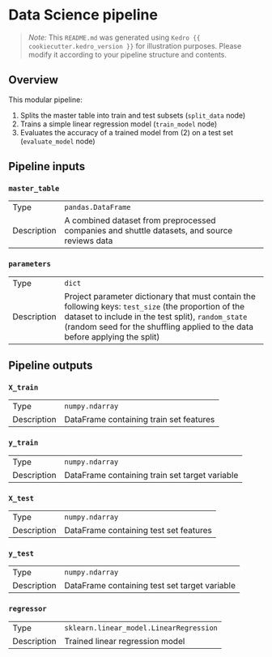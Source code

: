 # Data Science pipeline

> *Note:* This `README.md` was generated using `Kedro {{ cookiecutter.kedro_version }}` for illustration purposes. Please modify it according to your pipeline structure and contents.

## Overview

This modular pipeline:
1. Splits the master table into train and test subsets (`split_data` node)
2. Trains a simple linear regression model (`train_model` node)
3. Evaluates the accuracy of a trained model from (2) on a test set (`evaluate_model` node)


## Pipeline inputs

### `master_table`

|      |                    |
| ---- | ------------------ |
| Type | `pandas.DataFrame` |
| Description | A combined dataset from preprocessed companies and shuttle datasets, and source reviews data |

### `parameters`

|      |                    |
| ---- | ------------------ |
| Type | `dict` |
| Description | Project parameter dictionary that must contain the following keys: `test_size` (the proportion of the dataset to include in the test split), `random_state` (random seed for the shuffling applied to the data before applying the split) |


## Pipeline outputs

### `X_train`

|      |                    |
| ---- | ------------------ |
| Type | `numpy.ndarray` |
| Description | DataFrame containing train set features |

### `y_train`

|      |                    |
| ---- | ------------------ |
| Type | `numpy.ndarray` |
| Description | DataFrame containing train set target variable |

### `X_test`

|      |                    |
| ---- | ------------------ |
| Type | `numpy.ndarray` |
| Description | DataFrame containing test set features |

### `y_test`

|      |                    |
| ---- | ------------------ |
| Type | `numpy.ndarray` |
| Description | DataFrame containing test set target variable |

### `regressor`

|      |                    |
| ---- | ------------------ |
| Type | `sklearn.linear_model.LinearRegression` |
| Description | Trained linear regression model |
